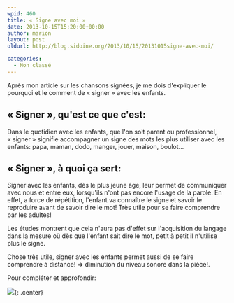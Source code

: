 ```yaml
---
wpid: 460
title: « Signe avec moi »
date: 2013-10-15T15:20:00+00:00
author: marion
layout: post
oldurl: http://blog.sidoine.org/2013/10/15/20131015signe-avec-moi/

categories:
  - Non classé
---
```

Après mon article sur les chansons signées, je me dois d'expliquer le pourquoi et le comment de « signer » avec les enfants.

## « Signer », qu'est ce que c'est:

Dans le quotidien avec les enfants, que l'on soit parent ou professionnel, « signer » signifie accompagner un signe des mots les plus utiliser avec les enfants: papa, maman, dodo, manger, jouer, maison, boulot...

## « Signer », à quoi ça sert:

Signer avec les enfants, dès le plus jeune âge, leur permet de communiquer avec nous et entre eux, lorsqu'ils n'ont pas encore l'usage de la parole. En effet, a force de répétition, l'enfant va connaître le signe et savoir le reproduire avant de savoir dire le mot! Très utile pour se faire comprendre par les adultes!

Les études montrent que cela n'aura pas d'effet sur l'acquisition du langage dans la mesure où dès que l'enfant sait dire le mot, petit à petit il n'utilise plus le signe.

Chose très utile, signer avec les enfants permet aussi de se faire comprendre à distance! => diminution du niveau sonore dans la pièce!.

Pour compléter et approfondir:

![](/media/2013/signeavecmoi.png){: .center}